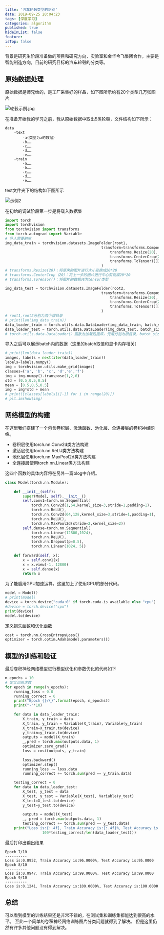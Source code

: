 ```yaml
---
title: '汽车轮毂类型的识别'
date: 2019-09-25 20:04:23
tags: [深度学习]
categories: algorithm
published: true
hideInList: false
feature: 
isTop: false
---
```

背景是研究生阶段准备做的项目和研究方向，实验室和金华今飞集团合作，主要是智能制造方向，目前的研究目标的汽车轮毂的分类等。

## 原始数据处理

原始数据是师兄给的，是工厂采集好的样品，如下图所示约有20个类型几万张图片

![轮毂示例.jpg](https://i.postimg.cc/htgFWP3Y/12761545-190621-041525-0874-022-A01.jpg)

在准备开始我的学习之前，我从原始数据中取出5类轮毂，文件结构如下所示：

<!-- more -->

```
data
    -text
        -a(类型为a的数据）
        -b……
        -c……
        -d……
        -e……
    -train
        -a……
        -b……
        -c……
        -d……
        -e……
```

test文件夹下的结构如下图所示

![示例2](https://i.postimg.cc/FRnKTKF7/image.png)

在初始的调试阶段第一步是将载入数据集

```python
import torch
import torchvision
from torchvision import transforms
from torch.autograd import Variable
# 导入需要的库
img_data_train = torchvision.datasets.ImageFolder(root1,
                                            transform=transforms.Compose([
                                                transforms.Resize(20),
                                                transforms.CenterCrop(20),
                                                transforms.ToTensor()])
                                            )
# transforms.Resize(20)：将原来的图片进行大小变换成20*20
# transforms.CenterCrop（20）：将上一步的图片进行中心剪裁成20*20
# transforms.ToTensor()：将图片的数据转为tensor类型

img_data_test = torchvision.datasets.ImageFolder(root2,
                                            transform=transforms.Compose([
                                                transforms.Resize(20),
                                                transforms.CenterCrop(20),
                                                transforms.ToTensor()])
                                            )
# root1,root2分别为两个根目录
# print(len(img_data_train))
data_loader_train = torch.utils.data.DataLoader(img_data_train, batch_size=1,shuffle=True)
data_loader_test = torch.utils.data.DataLoader(img_data_test, batch_size=1,shuffle=True)
# torch.utils.data.DataLoader(）函数为加载数据库，元素分别为根目录，batch_size shuffle
```

导入之后可以展示batch内的数据（这里的batch取值和显卡内存相关）

```python
# print(len(data_loader_train))
images, labels = next(iter(data_loader_train))
labels=labels.numpy()
img = torchvision.utils.make_grid(images)
classes=('a', 'b', 'c', 'd','e','f')
img = img.numpy().transpose(1,2,0)
std = [0.5,0.5,0.5]
mean = [0.5,0.5,0.5]
img = img*std + mean
# print([classes[labels[i]-1] for i in range(20)])
# plt.imshow(img)
```

## 网络模型的构建

在这里我们搭建了一个包含卷积层、激活函数、池化层、全连接层的卷积神经网络。

* 卷积层使用torch.nn.Conv2d类方法构建
* 激活层使用torch.nn.ReLU类方法构建
* 池化层使用torch.nn.MaxPool2d类方法构建
* 全连接层使用torch.nn.Linear类方法构建

这四个函数的具体内容将在另外一篇blog中介绍。

```python
class Model(torch.nn.Module):
    
    def __init__(self):
        super(Model, self).__init__()
        self.conv1=torch.nn.Sequential(
            torch.nn.Conv2d(1,64,kernel_size=3,stride=1,padding=1),
            torch.nn.ReLU(),
            torch.nn.Conv2d(64,128,kernel_size=3,stride=1,padding=1),
            torch.nn.ReLU(),
            torch.nn.MaxPool2d(stride=2,kernel_size=2))
        self.dense=torch.nn.Sequential(
            torch.nn.Linear(12800,1024),
            torch.nn.ReLU(),
            torch.nn.Dropout(p=0.5),
            torch.nn.Linear(1024, 5))
        
    def forward(self, x):
        x = self.conv1(x)
        x = x.view(-1, 12800)
        x = self.dense(x)
        return x
```

为了能启用GPU加速运算，这里加上了使用GPU的部分代码。

```python
model = Model()
# print(model)
device = torch.device("cuda:0" if torch.cuda.is_available else "cpu")
#device = torch.device("cpu")
print(device)
model.to(device)
```

定义损失函数和优化函数

```python
cost = torch.nn.CrossEntropyLoss()
optimizer = torch.optim.Adam(model.parameters())
```

## 模型的训练和验证

最后卷积神经网络模型进行模型优化和参数优化的代码如下

```python
n_epochs = 10
# 定义训练次数
for epoch in range(n_epochs):
    running_loss = 0.0
    running_correct = 0
    print("Epoch {}/{}".format(epoch, n_epochs))
    print("-"*10)
    
    for data in data_loader_train:
        X_train, y_train = data
        X_train, y_train = Variable(X_train), Variable(y_train)
        X_train=X_train.to(device)
        y_train=y_train.to(device)
        outputs = model(X_train)
        _,pred = torch.max(outputs.data, 1)
        optimizer.zero_grad()
        loss = cost(outputs, y_train)
        
        loss.backward()
        optimizer.step()     
        running_loss += loss.data
        running_correct += torch.sum(pred == y_train.data)

    testing_correct = 0    
    for data in data_loader_test:
        X_test, y_test = data
        X_test, y_test = Variable(X_test), Variable(y_test)
        X_test=X_test.to(device)
        y_test=y_test.to(device)
        
        outputs = model(X_test)
        _, pred = torch.max(outputs.data, 1)
        testing_correct += torch.sum(pred == y_test.data)
    print("Loss is:{:.4f}, Train Accuracy is:{:.4f}%, Test Accuracy is:{:.4f}%".format(running_loss/len(data_loader_train),100*running_correct/len(data_loader_train),
                 100*testing_correct/len(data_loader_test)))
```

最后打印出输出结果

```
Epoch 7/10
----------
Loss is:0.0952, Train Accuracy is:96.0000%, Test Accuracy is:95.0000
Epoch 8/10
----------
Loss is:0.0947, Train Accuracy is:99.0000%, Test Accuracy is:99.0000
Epoch 9/10
----------
Loss is:0.1241, Train Accuracy is:100.0000%, Test Accuracy is:100.0000
```

## 总结

可以看到模型的训练结果还是非常不错的，在测试集和训练集都能达到很高的水平。
至此一个简单的卷积神经网络训练图片分类问题就得到了解决。
但是这里仍然有许多其他问题没有得到解决。